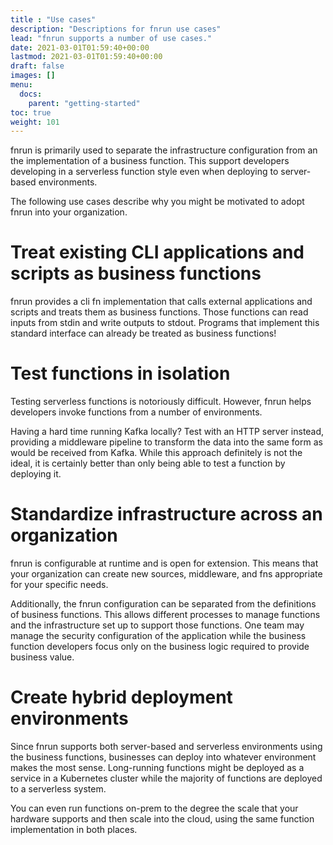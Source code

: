 ```yaml
---
title : "Use cases"
description: "Descriptions for fnrun use cases"
lead: "fnrun supports a number of use cases."
date: 2021-03-01T01:59:40+00:00
lastmod: 2021-03-01T01:59:40+00:00
draft: false
images: []
menu:
  docs:
    parent: "getting-started"
toc: true
weight: 101
---
```


fnrun is primarily used to separate the infrastructure configuration from an the
implementation of a business function. This support developers developing in a 
serverless function style even when deploying to server-based environments.

The following use cases describe why you might be motivated to adopt fnrun into
your organization.

# Treat existing CLI applications and scripts as business functions
fnrun provides a cli fn implementation that calls external applications and 
scripts and treats them as business functions. Those functions can read inputs 
from stdin and write outputs to stdout. Programs that implement this standard 
interface can already be treated as business functions!

# Test functions in isolation
Testing serverless functions is notoriously difficult. However, fnrun helps
developers invoke functions from a number of environments.

Having a hard time running Kafka locally? Test with an HTTP server instead, 
providing a middleware pipeline to transform the data into the same form as 
would be received from Kafka. While this approach definitely is not the ideal,
it is certainly better than only being able to test a function by deploying it.

# Standardize infrastructure across an organization
fnrun is configurable at runtime and is open for extension. This means that your
organization can create new sources, middleware, and fns appropriate for your
specific needs.

Additionally, the fnrun configuration can be separated from the definitions of
business functions. This allows different processes to manage functions and the
infrastructure set up to support those functions. One team may manage the 
security configuration of the application while the business function developers
focus only on the business logic required to provide business value.

# Create hybrid deployment environments
Since fnrun supports both server-based and serverless environments using the
business functions, businesses can deploy into whatever environment makes the 
most sense. Long-running functions might be deployed as a service in a 
Kubernetes cluster while the majority of functions are deployed to a serverless
system.

You can even run functions on-prem to the degree the scale that your hardware
supports and then scale into the cloud, using the same function implementation
in both places.